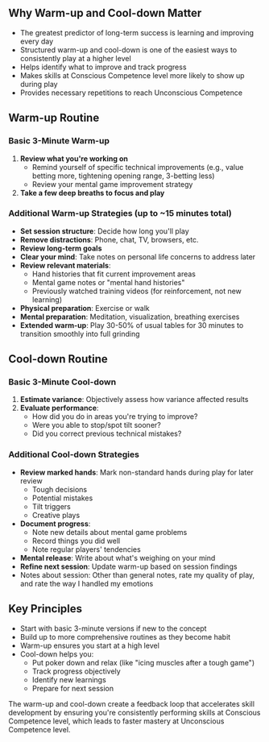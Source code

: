

## Why Warm-up and Cool-down Matter

- The greatest predictor of long-term success is learning and improving every day
- Structured warm-up and cool-down is one of the easiest ways to consistently play at a higher level
- Helps identify what to improve and track progress
- Makes skills at Conscious Competence level more likely to show up during play
- Provides necessary repetitions to reach Unconscious Competence

## Warm-up Routine

### Basic 3-Minute Warm-up

1. **Review what you're working on**
    - Remind yourself of specific technical improvements (e.g., value betting more, tightening opening range, 3-betting less)
    - Review your mental game improvement strategy
2. **Take a few deep breaths to focus and play**

### Additional Warm-up Strategies (up to ~15 minutes total)

- **Set session structure**: Decide how long you'll play
- **Remove distractions**: Phone, chat, TV, browsers, etc.
- **Review long-term goals**
- **Clear your mind**: Take notes on personal life concerns to address later
- **Review relevant materials**:
    - Hand histories that fit current improvement areas
    - Mental game notes or "mental hand histories"
    - Previously watched training videos (for reinforcement, not new learning)
- **Physical preparation**: Exercise or walk
- **Mental preparation**: Meditation, visualization, breathing exercises
- **Extended warm-up**: Play 30-50% of usual tables for 30 minutes to transition smoothly into full grinding

## Cool-down Routine

### Basic 3-Minute Cool-down

1. **Estimate variance**: Objectively assess how variance affected results
2. **Evaluate performance**:
    - How did you do in areas you're trying to improve?
    - Were you able to stop/spot tilt sooner?
    - Did you correct previous technical mistakes?

### Additional Cool-down Strategies

- **Review marked hands**: Mark non-standard hands during play for later review
    - Tough decisions
    - Potential mistakes
    - Tilt triggers
    - Creative plays
- **Document progress**:
    - Note new details about mental game problems
    - Record things you did well
    - Note regular players' tendencies
- **Mental release**: Write about what's weighing on your mind
- **Refine next session**: Update warm-up based on session findings
- Notes about session: Other than general notes, rate my quality of play, and rate the way I handled my emotions

## Key Principles

- Start with basic 3-minute versions if new to the concept
- Build up to more comprehensive routines as they become habit
- Warm-up ensures you start at a high level
- Cool-down helps you:
    - Put poker down and relax (like "icing muscles after a tough game")
    - Track progress objectively
    - Identify new learnings
    - Prepare for next session

The warm-up and cool-down create a feedback loop that accelerates skill development by ensuring you're consistently performing skills at Conscious Competence level, which leads to faster mastery at Unconscious Competence level.